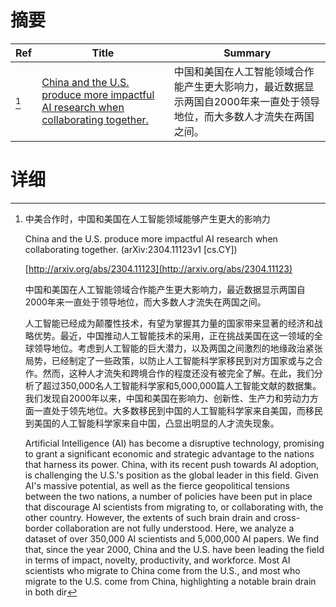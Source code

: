 # 摘要

| Ref | Title | Summary |
| --- | --- | --- |
| [^1] | [China and the U.S. produce more impactful AI research when collaborating together.](http://arxiv.org/abs/2304.11123) | 中国和美国在人工智能领域合作能产生更大影响力，最近数据显示两国自2000年来一直处于领导地位，而大多数人才流失在两国之间。 |

# 详细

[^1]: 中美合作时，中国和美国在人工智能领域能够产生更大的影响力

    China and the U.S. produce more impactful AI research when collaborating together. (arXiv:2304.11123v1 [cs.CY])

    [http://arxiv.org/abs/2304.11123](http://arxiv.org/abs/2304.11123)

    中国和美国在人工智能领域合作能产生更大影响力，最近数据显示两国自2000年来一直处于领导地位，而大多数人才流失在两国之间。

    

    人工智能已经成为颠覆性技术，有望为掌握其力量的国家带来显著的经济和战略优势。最近，中国推动人工智能技术的采用，正在挑战美国在这一领域的全球领导地位。考虑到人工智能的巨大潜力，以及两国之间激烈的地缘政治紧张局势，已经制定了一些政策，以防止人工智能科学家移民到对方国家或与之合作。然而，这种人才流失和跨境合作的程度还没有被完全了解。在此，我们分析了超过350,000名人工智能科学家和5,000,000篇人工智能文献的数据集。我们发现自2000年以来，中国和美国在影响力、创新性、生产力和劳动力方面一直处于领先地位。大多数移民到中国的人工智能科学家来自美国，而移民到美国的人工智能科学家来自中国，凸显出明显的人才流失现象。

    Artificial Intelligence (AI) has become a disruptive technology, promising to grant a significant economic and strategic advantage to the nations that harness its power. China, with its recent push towards AI adoption, is challenging the U.S.'s position as the global leader in this field. Given AI's massive potential, as well as the fierce geopolitical tensions between the two nations, a number of policies have been put in place that discourage AI scientists from migrating to, or collaborating with, the other country. However, the extents of such brain drain and cross-border collaboration are not fully understood. Here, we analyze a dataset of over 350,000 AI scientists and 5,000,000 AI papers. We find that, since the year 2000, China and the U.S. have been leading the field in terms of impact, novelty, productivity, and workforce. Most AI scientists who migrate to China come from the U.S., and most who migrate to the U.S. come from China, highlighting a notable brain drain in both dir
    

